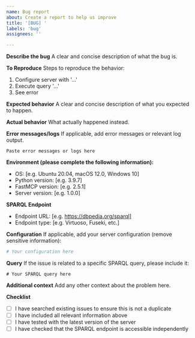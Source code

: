 ```yaml
---
name: Bug report
about: Create a report to help us improve
title: '[BUG] '
labels: 'bug'
assignees: ''

---
```


**Describe the bug**
A clear and concise description of what the bug is.

**To Reproduce**
Steps to reproduce the behavior:
1. Configure server with '...'
2. Execute query '...'
3. See error

**Expected behavior**
A clear and concise description of what you expected to happen.

**Actual behavior**
What actually happened instead.

**Error messages/logs**
If applicable, add error messages or relevant log output.

```
Paste error messages or logs here
```

**Environment (please complete the following information):**
- OS: [e.g. Ubuntu 20.04, macOS 12.0, Windows 10]
- Python version: [e.g. 3.9.7]
- FastMCP version: [e.g. 2.5.1]
- Server version: [e.g. 1.0.0]

**SPARQL Endpoint**
- Endpoint URL: [e.g. https://dbpedia.org/sparql]
- Endpoint type: [e.g. Virtuoso, Fuseki, etc.]

**Configuration**
If applicable, add your server configuration (remove sensitive information):

```yaml
# Your configuration here
```

**Query**
If the issue is related to a specific SPARQL query, please include it:

```sparql
# Your SPARQL query here
```

**Additional context**
Add any other context about the problem here.

**Checklist**
- [ ] I have searched existing issues to ensure this is not a duplicate
- [ ] I have included all relevant information above
- [ ] I have tested with the latest version of the server
- [ ] I have checked that the SPARQL endpoint is accessible independently